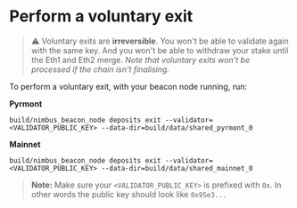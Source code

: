 # Perform a voluntary exit

> ⚠️  Voluntary exits are **irreversible**. You won't be able to validate again with the same key. And you won't be able to withdraw your stake until the Eth1 and Eth2 merge. *Note that voluntary exits won't be processed if the chain isn't finalising.*

To perform a voluntary exit, with your beacon node running, run:

**Pyrmont**


```
build/nimbus_beacon_node deposits exit --validator=<VALIDATOR_PUBLIC_KEY> --data-dir=build/data/shared_pyrmont_0

```

**Mainnet**

```
build/nimbus_beacon_node deposits exit --validator=<VALIDATOR_PUBLIC_KEY> --data-dir=build/data/shared_mainnet_0
```

> **Note:** Make sure your `<VALIDATOR_PUBLIC_KEY>` is prefixed with `0x`. In other words the public key should look like `0x95e3...`



